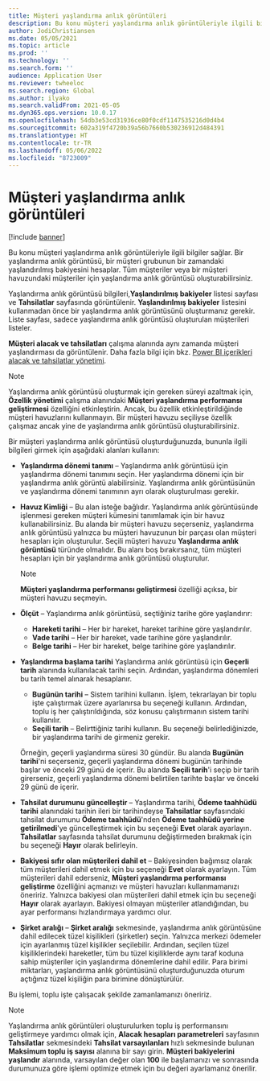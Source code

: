 ```yaml
---
title: Müşteri yaşlandırma anlık görüntüleri
description: Bu konu müşteri yaşlandırma anlık görüntüleriyle ilgili bilgiler sağlar. Bir yaşlandırma anlık görüntüsü, bir müşteri grubunun bir zamandaki yaşlandırılmış bakiyesini hesaplar.
author: JodiChristiansen
ms.date: 05/05/2021
ms.topic: article
ms.prod: ''
ms.technology: ''
ms.search.form: ''
audience: Application User
ms.reviewer: twheeloc
ms.search.region: Global
ms.author: ilyako
ms.search.validFrom: 2021-05-05
ms.dyn365.ops.version: 10.0.17
ms.openlocfilehash: 54db3e53cd31936ce80f0cdf1147535216d0d4b4
ms.sourcegitcommit: 602a319f4720b39a56b7660b530236912d484391
ms.translationtype: HT
ms.contentlocale: tr-TR
ms.lasthandoff: 05/06/2022
ms.locfileid: "8723009"
---
```

# <a name="customer-aging-snapshots"></a>Müşteri yaşlandırma anlık görüntüleri

[!include [banner](../includes/banner.md)]

Bu konu müşteri yaşlandırma anlık görüntüleriyle ilgili bilgiler sağlar. Bir yaşlandırma anlık görüntüsü, bir müşteri grubunun bir zamandaki yaşlandırılmış bakiyesini hesaplar. Tüm müşteriler veya bir müşteri havuzundaki müşteriler için yaşlandırma anlık görüntüsü oluşturabilirsiniz.

Yaşlandırma anlık görüntüsü bilgileri,**Yaşlandırılmış bakiyeler** listesi sayfası ve **Tahsilatlar** sayfasında görüntülenir. **Yaşlandırılmış bakiyeler** listesini kullanmadan önce bir yaşlandırma anlık görüntüsünü oluşturmanız gerekir. Liste sayfası, sadece yaşlandırma anlık görüntüsü oluşturulan müşterileri listeler.

**Müşteri alacak ve tahsilatları** çalışma alanında aynı zamanda müşteri yaşlandırması da görüntülenir. Daha fazla bilgi için bkz. [Power BI içerikleri alacak ve tahsilatlar yönetimi](credit-collections-power-bi.md).

> [!NOTE]
> Yaşlandırma anlık görüntüsü oluşturmak için gereken süreyi azaltmak için, **Özellik yönetimi** çalışma alanındaki **Müşteri yaşlandırma performansı geliştirmesi** özelliğini etkinleştirin. Ancak, bu özellik etkinleştirildiğinde müşteri havuzlarını kullanmayın. Bir müşteri havuzu seçiliyse özellik çalışmaz ancak yine de yaşlandırma anlık görüntüsü oluşturabilirsiniz.

Bir müşteri yaşlandırma anlık görüntüsü oluşturduğunuzda, bununla ilgili bilgileri girmek için aşağıdaki alanları kullanın:

- **Yaşlandırma dönemi tanımı** – Yaşlandırma anlık görüntüsü için yaşlandırma dönemi tanımını seçin. Her yaşlandırma dönemi için bir yaşlandırma anlık görüntü alabilirsiniz. Yaşlandırma anlık görüntüsünün ve yaşlandırma dönemi tanımının ayrı olarak oluşturulması gerekir.
- **Havuz Kimliği** – Bu alan isteğe bağlıdır. Yaşlandırma anlık görüntüsünde işlenmesi gereken müşteri kümesini tanımlamak için bir havuz kullanabilirsiniz. Bu alanda bir müşteri havuzu seçerseniz, yaşlandırma anlık görüntüsü yalnızca bu müşteri havuzunun bir parçası olan müşteri hesapları için oluşturulur. Seçili müşteri havuzu **Yaşlandırma anlık görüntüsü** türünde olmalıdır. Bu alanı boş bırakırsanız, tüm müşteri hesapları için bir yaşlandırma anlık görüntüsü oluşturulur.

    > [!NOTE]
    > **Müşteri yaşlandırma performansı geliştirmesi** özelliği açıksa, bir müşteri havuzu seçmeyin.

- **Ölçüt** – Yaşlandırma anlık görüntüsü, seçtiğiniz tarihe göre yaşlandırır:

    - **Hareketi tarihi** – Her bir hareket, hareket tarihine göre yaşlandırılır.
    - **Vade tarihi** – Her bir hareket, vade tarihine göre yaşlandırılır.
    - **Belge tarihi** – Her bir hareket, belge tarihine göre yaşlandırılır.

- **Yaşlandırma başlama tarihi** Yaşlandırma anlık görüntüsü için **Geçerli tarih** alanında kullanılacak tarihi seçin. Ardından, yaşlandırma dönemleri bu tarih temel alınarak hesaplanır. 

    - **Bugünün tarihi** – Sistem tarihini kullanın. İşlem, tekrarlayan bir toplu işte çalıştırmak üzere ayarlanırsa bu seçeneği kullanın. Ardından, toplu iş her çalıştırıldığında, söz konusu çalıştırmanın sistem tarihi kullanılır.
    - **Seçili tarih** – Belirttiğiniz tarihi kullanın. Bu seçeneği belirlediğinizde, bir yaşlandırma tarihi de girmeniz gerekir.

    Örneğin, geçerli yaşlandırma süresi 30 gündür. Bu alanda **Bugünün tarihi**'ni seçerseniz, geçerli yaşlandırma dönemi bugünün tarihinde başlar ve önceki 29 günü de içerir. Bu alanda **Seçili tarih**'i seçip bir tarih girerseniz, geçerli yaşlandırma dönemi belirtilen tarihte başlar ve önceki 29 günü de içerir.

- **Tahsilat durumunu güncelleştir** – Yaşlandırma tarihi, **Ödeme taahhüdü tarihi** alanındaki tarihin ileri bir tarihindeyse **Tahsilatlar** sayfasındaki tahsilat durumunu **Ödeme taahhüdü**'nden **Ödeme taahhüdü yerine getirilmedi**'ye güncelleştirmek için bu seçeneği **Evet** olarak ayarlayın. **Tahsilatlar** sayfasında tahsilat durumunu değiştirmeden bırakmak için bu seçeneği **Hayır** olarak belirleyin.
- **Bakiyesi sıfır olan müşterileri dahil et** – Bakiyesinden bağımsız olarak tüm müşterileri dahil etmek için bu seçeneği **Evet** olarak ayarlayın. Tüm müşterileri dahil ederseniz, **Müşteri yaşlandırma performansı geliştirme** özelliğini açmanızı ve müşteri havuzları kullanmamanızı öneririz. Yalnızca bakiyesi olan müşterileri dahil etmek için bu seçeneği **Hayır** olarak ayarlayın. Bakiyesi olmayan müşteriler atlandığından, bu ayar performansı hızlandırmaya yardımcı olur.
- **Şirket aralığı** – **Şirket aralığı** sekmesinde, yaşlandırma anlık görüntüsüne dahil edilecek tüzel kişilikleri (şirketler) seçin. Yalnızca merkezi ödemeler için ayarlanmış tüzel kişilikler seçilebilir. Ardından, seçilen tüzel kişiliklerindeki hareketler, tüm bu tüzel kişiliklerde aynı taraf koduna sahip müşteriler için yaşlandırma dönemlerine dahil edilir. Para birimi miktarları, yaşlandırma anlık görüntüsünü oluşturduğunuzda oturum açtığınız tüzel kişiliğin para birimine dönüştürülür.

Bu işlemi, toplu işte çalışacak şekilde zamanlamanızı öneririz.

> [!NOTE]
> Yaşlandırma anlık görüntüleri oluşturulurken toplu iş performansını geliştirmeye yardımcı olmak için, **Alacak hesapları parametreleri** sayfasının **Tahsilatlar** sekmesindeki **Tahsilat varsayılanları** hızlı sekmesinde bulunan **Maksimum toplu iş sayısı** alanına bir sayı girin. **Müşteri bakiyelerini yaşlandır** alanında, varsayılan değer olan **100** ile başlamanızı ve sonrasında durumunuza göre işlemi optimize etmek için bu değeri ayarlamanız önerilir.

